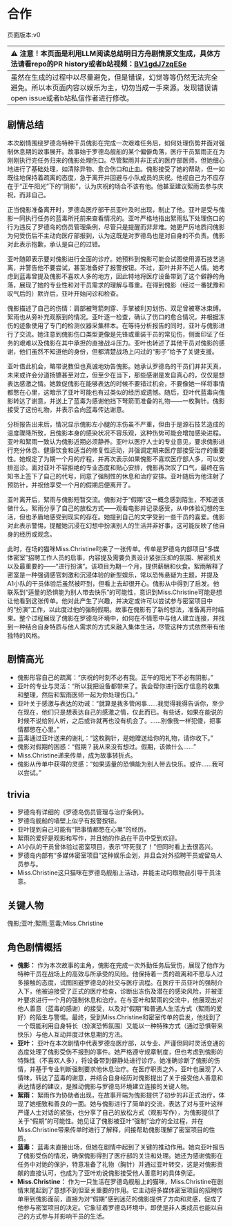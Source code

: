 # 合作
页面版本:v0
 

| :warning: 注意！本页面是利用LLM阅读总结明日方舟剧情原文生成，具体方法请看repo的PR history或者b站视频：[BV1gdJ7zqESe](https://www.bilibili.com/video/BV1gdJ7zqESe/)         |
|:----------------------------|
| 虽然在生成的过程中以尽量避免，但是错误，幻觉等等仍然无法完全避免。所以本页面内容以娱乐为主，切勿当成一手来源。发现错误请open issue或者b站私信作者进行修改。|



## 剧情总结
本次剧情围绕罗德岛特种干员傀影在完成一次艰难任务后，如何处理伤势并面对强制休息期的故事展开。故事始于罗德岛舰船的某个偏僻角落，医疗干员絮雨正在为刚刚执行完任务归来的傀影处理伤口。尽管絮雨并非正式的医疗部医师，但她细心地进行了基础处理，如清除异物、愈合伤口和止血。傀影接受了她的帮助，但一如既往地保持着疏离的态度，急于离开并回避与小队成员的庆祝。他视自己为不应存在于“正午阳光”下的“阴影”，认为庆祝的场合不该有他。他甚至建议絮雨去参与庆祝，而非自己。

正当傀影准备离开时，罗德岛医疗部干员亚叶及时出现，制止了他。亚叶是受与傀影一同执行任务的蓝毒所托前来查看情况的。亚叶严格地指出絮雨私下处理伤口的行为违反了罗德岛的伤员管理条例，尽管只是提醒而非非难。她更严厉地质问傀影为何受伤后不主动向医疗部报到，认为这既是对罗德岛也是对自身的不负责。傀影对此表示抱歉，承认是自己的过错。

亚叶随即表示要对傀影进行全面的诊疗。她预料到傀影可能会试图使用源石技艺逃离，并警告他不要尝试，甚至准备好了报警按钮。不过，亚叶并非不近人情。她考虑到蓝毒曾提及傀影不喜欢人多的地方，因此特地将医疗设备带到了这个僻静的角落，展现了她的专业性和对干员需求的理解与尊重。在得到傀影（经过一番犹豫和叹气后的）默许后，亚叶开始问诊和检查。

傀影描述了自己的伤情：肩部被弩箭刺穿、手掌被利刃划伤、双足曾被寒冰束缚。絮雨也从旁补充观察到的情况。亚叶逐一检查，确认了伤口的愈合情况，并根据冻伤的迹象使用了专门的检测仪器采集样本。在等待分析报告的同时，亚叶与傀影进行了交流。她注意到傀影伤口类型更像是先锋或重装干员的常见伤，侧面印证了任务的艰难以及傀影在其中承担的直接战斗压力。亚叶也转述了其他干员对傀影的感谢，他们虽然不知道他的身份，但都清楚战场上闪过的“影子”给予了关键支援。

亚叶借此机会，略带说教但也真诚地劝告傀影。她承认罗德岛的干员们并非天真，未来或许会分道扬镳甚至对立，但至少在当下，那些感谢是发自真心的，仅仅是想表达感激之情。她敦促傀影在能够表达的时候不要错过机会，不要像她一样将事情都憋在心里，这暗示了亚叶可能也有过类似的经历或遗憾。随后，亚叶代蓝毒向傀影转达了谢意，并送上了蓝毒为感谢他挡下弩箭而准备的礼物——一枚胸针。傀影接受了这份礼物，并表示会向蓝毒传达谢意。

分析报告出来后，情况显示傀影左小腿的冻伤虽不严重，但由于是源石技艺造成的温度骤降所致，且傀影本身的感染状况不容乐观，这种伤势可能会增加感染进程。亚叶和絮雨一致认为傀影近期必须静养。亚叶以医疗人士的专业意见，要求傀影进行充分休息、健康饮食和适当的修复性运动，并强调定期来医疗部接受治疗的重要性。她规定了为期一个月的疗程，并再次表示如果傀影不喜欢医疗部人多，可以安排巡诊。面对亚叶不容拒绝的专业态度和贴心安排，傀影再次叹了口气，最终在告知书上签下了自己的代号，同意了强制性的休息和治疗安排。亚叶随后为他注射了预防针，并祝他享受一个月的假期后便离开了。

亚叶离开后，絮雨与傀影短暂交流。傀影对于“假期”这一概念感到陌生，不知道该做什么。絮雨分享了自己的放松方式——观看电影并记录感受，从中体验幻想的生活，但也矛盾地感受到现实的存在。她提到自己的文字受到一些干员的喜爱。傀影对此表示警惕，提醒她沉浸在幻想中扮演别人的生活并非好事，这可能反映了他自身的经历或观念。

此时，在场的猫咪Miss.Christine叼来了一张传单。传单是罗德岛内部项目“多媒体密室”招聘工作人员的启事，内容提及需要负责设计紧张压抑的氛围、解密机关以及最重要的——“进行扮演”。该项目为期一个月，提供薪酬和伙食。絮雨解释了密室是一种强调感官刺激和沉浸体验的新型娱乐，常以恐怖悬疑为主题，并提及A1小队的干员体验后虽然被吓到，但看上去却很开心。傀影从中得到了启发。他联系到“适量的恐惧能为别人带去快乐”的可能性，意识到Miss.Christine可能是想让他看到这张传单。他对此产生了兴趣，并决定或许可以尝试参与密室项目中的“扮演”工作，以此度过他的强制假期。故事在傀影有了新的想法，准备离开时结束。整个过程展现了傀影在罗德岛环境中，如何在不情愿中与他人建立连接，并找到一种结合自身特质与他人需求的方式来融入集体生活，尽管这种方式依然带有他独特的风格。
## 剧情高光
- 傀影形容自己的疏离：“庆祝的时刻不必有我。正午的阳光下不必有阴影。”
- 亚叶的专业与灵活：“所以我把设备都带来了。我会帮你进行医疗信息的收集和整理，然后和絮雨医师一起为你处理伤口。”
- 亚叶关于感激与表达的劝诫：“就算是我多管闲事......我觉得我得告诉你，至少在现在，他们只是想表达自己的感激之情，仅此而已。有些话，如果在能说的时候不说给别人听，之后或许就再也没有机会了。......别像我一样犯傻，把事情都憋在心里。”
- 蓝毒通过亚叶送来的谢礼：“这枚胸针，是她赠送给你的礼物，请你收下。”
- 傀影对假期的困惑：“假期？我从来没有想过。假期，该做什么......”
- Miss.Christine递来传单，成为故事转折点。
- 傀影从传单中获得的灵感：“如果适量的恐惧能为别人带去快乐。或许......我可以尝试。”
## trivia
- 罗德岛有详细的《罗德岛伤员管理与治疗条例》。
- 罗德岛舰船的墙壁上似乎有报警按钮。
- 亚叶提到自己可能有“把事情都憋在心里”的经历。
- 絮雨的爱好是观影和写作，并且她的作品在干员中受到欢迎。
- A1小队的干员曾体验过密室项目，表示“吓死我了！”但同时看上去很高兴。
- 罗德岛内部有“多媒体密室项目”这种娱乐企划，并且会对外招聘干员或留岛人员参与。
- Miss.Christine这只猫咪在罗德岛舰船上活动，并能主动叼取物品引导干员注意。
## 关键人物
傀影;亚叶;絮雨;蓝毒;Miss.Christine
## 角色剧情概括
-   **傀影：** 作为本次故事的主角，傀影在完成一次外勤任务后受伤，展现了他作为特种干员在战场上的高效与所承受的风险。他保持着一贯的疏离和不愿与人过多接触的态度，试图回避罗德岛的社交与医疗流程。在医疗干员亚叶的强制介入下，他被迫接受了正式的医疗检查，诊断出冻伤及潜在的感染风险，并被亚叶要求进行一个月的强制休息和治疗。在与亚叶和絮雨的交流中，他展现出对他人善意（蓝毒的感谢）的接受，以及对“假期”和普通人生活方式（絮雨的爱好）的陌生与警惕。最终，受到Miss.Christine和密室传单的启发，他找到了一个既能利用自身特长（扮演恐怖氛围）又能以一种特殊方式（通过恐惧带来快乐）与他人互动并度过休息期的方法。
-   **亚叶：** 亚叶在本次剧情中代表罗德岛医疗部，以专业、严谨但同时灵活变通的态度处理了傀影受伤不报到的事件。她严格遵守规章制度，但也考虑到傀影的特殊性（不喜欢人多），将设备带到僻静处进行诊疗。她准确诊断了傀影的伤情，并基于专业判断强制要求他休息治疗。在医疗职责之外，亚叶也展现了人情味，转达了蓝毒的谢意，并结合自身经历对傀影提出了关于接受他人善意和表达情感的建议，是推动傀影与罗德岛环境建立连接的关键人物。
-   **絮雨：** 絮雨作为协助者出现，在故事开端为傀影提供了初步的非正式治疗，体现了她细致和善良的一面。她与傀影进行了简单的交流，表达了对与亚叶这样严谨人士对话的紧张，也分享了自己的放松方式（观影写作），为傀影提供了关于“假期”的可能性。她见证了傀影被亚叶“强制”治疗的全过程，并在Miss.Christine带来传单时进行了解释，间接帮助傀影理解了密室项目的性质。
-   **蓝毒：** 蓝毒未直接出场，但她在剧情中起到了关键的推动作用。她向亚叶报告了傀影受伤的情况，确保傀影得到了医疗部的关注和处理。她还为感谢傀影在任务中对她的保护，特意准备了礼物（胸针）并通过亚叶转交，这是对傀影贡献的直接认可，也成为了亚叶劝说傀影接受他人善意时的具体例证。
-   **Miss.Christine：** 作为一只生活在罗德岛舰船上的猫咪，Miss.Christine在剧情末尾起到了意想不到但至关重要的作用。它主动将多媒体密室项目的招聘传单带到傀影面前，直接为对“假期”感到迷茫的傀影提供了方向和灵感，促成了他参与密室项目的决定。它象征着罗德岛环境中，即使是非人类成员也能以自己的方式参与并影响干员的生活。